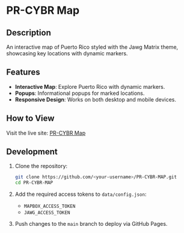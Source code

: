 # PR-CYBR Map

## Description
An interactive map of Puerto Rico styled with the Jawg Matrix theme, showcasing key locations with dynamic markers.

## Features
- **Interactive Map**: Explore Puerto Rico with dynamic markers.
- **Popups**: Informational popups for marked locations.
- **Responsive Design**: Works on both desktop and mobile devices.

## How to View
Visit the live site: [PR-CYBR Map]([https://cywf.github.io/PR-CYBR-MAP/](https://cywf.github.io/PR-CYBR-MAP/))

## Development
1. Clone the repository:
   ```bash
   git clone https://github.com/<your-username>/PR-CYBR-MAP.git
   cd PR-CYBR-MAP
   ```

2. Add the required access tokens to `data/config.json`:
   - `MAPBOX_ACCESS_TOKEN`
   - `JAWG_ACCESS_TOKEN`

3. Push changes to the `main` branch to deploy via GitHub Pages.
